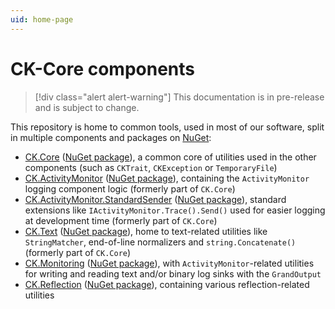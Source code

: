 ```yaml
---
uid: home-page
---
```

CK-Core components
==================

> [!div class="alert alert-warning"]
> This documentation is in pre-release and is subject to change.

This repository is home to common tools, used in most of our software,
split in multiple components and packages on [NuGet](https://www.nuget.org):

- [CK.Core](xref:articles-ck-core "CK.Core") ([NuGet package](https://www.nuget.org/packages/CK.Core/)), a common core of utilities used in the other components (such as `CKTrait`, `CKException` or `TemporaryFile`)
- [CK.ActivityMonitor](xref:articles-ck-activitymonitor "CK.ActivityMonitor") ([NuGet package](https://www.nuget.org/packages/CK.ActivityMonitor/)), containing the `ActivityMonitor` logging component logic (formerly part of `CK.Core`)
- [CK.ActivityMonitor.StandardSender](xref:articles-ck-activitymonitor-standardsender "CK.ActivityMonitor.StandardSender") ([NuGet package](https://www.nuget.org/packages/CK.ActivityMonitor.StandardSender/)), standard extensions like `IActivityMonitor.Trace().Send()` used for easier logging at development time (formerly part of `CK.Core`)
- [CK.Text](xref:articles-ck-text "CK.Text") ([NuGet package](https://www.nuget.org/packages/CK.Text/)), home to text-related utilities like `StringMatcher`, end-of-line normalizers and `string.Concatenate()` (formerly part of `CK.Core`)
- [CK.Monitoring](xref:articles-ck-monitoring "CK.Monitoring") ([NuGet package](https://www.nuget.org/packages/CK.Monitoring/)), with `ActivityMonitor`-related utilities for writing and reading text and/or binary log sinks with the `GrandOutput`
- [CK.Reflection](xref:articles-ck-reflection "CK.Reflection") ([NuGet package](https://www.nuget.org/packages/CK.Reflection/)), containing various reflection-related utilities
